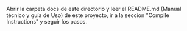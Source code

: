 Abrir la carpeta docs de este directorio y leer el README.md (Manual técnico y guía de Uso) de este proyecto, ir a la seccion "Compile Instructions" y seguir los pasos.